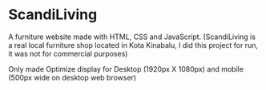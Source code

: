 # ScandiLiving
A furniture website made with HTML, CSS and JavaScript.
(ScandiLiving is a real local furniture shop located in Kota Kinabalu, I did this project for run, it was not for commercial purposes)

Only made Optimize display for Desktop (1920px X 1080px) and mobile (500px wide on desktop web browser)
